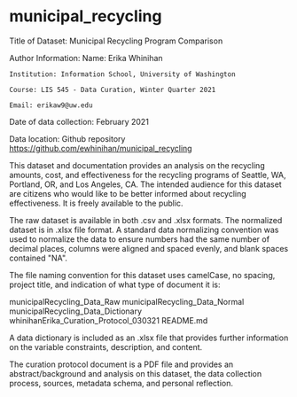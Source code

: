 # municipal_recycling

Title of Dataset: Municipal Recycling Program Comparison

Author Information:
	Name: Erika Whinihan
	
	Institution: Information School, University of Washington
	
	Course: LIS 545 - Data Curation, Winter Quarter 2021
	
	Email: erikaw9@uw.edu

Date of data collection: February 2021

Data location: Github repository https://github.com/ewhinihan/municipal_recycling

This dataset and documentation provides an analysis on the recycling amounts, cost, and effectiveness for the recycling programs of Seattle, WA, Portland, OR, 
and Los Angeles, CA. The intended audience for this dataset are citizens who would like to be better informed about recycling effectiveness. 
It is freely available to the public.

The raw dataset is available in both .csv and .xlsx formats. The normalized dataset is in .xlsx file format.
A standard data normalizing convention was used to normalize the data to ensure numbers had the same number of decimal places, columns were aligned and 
spaced evenly, and blank spaces contained "NA".

The file naming convention for this dataset uses camelCase, no spacing, project title, and indication of what type of document it is:

municipalRecycling_Data_Raw
municipalRecycling_Data_Normal
municipalRecycling_Data_Dictionary
whinihanErika_Curation_Protocol_030321
README.md

A data dictionary is included as an .xlsx file that provides further information on the variable constraints, description, and content.

The curation protocol document is a PDF file and provides an abstract/background and analysis on this dataset, the data collection process, sources, 
metadata schema, and personal reflection.

